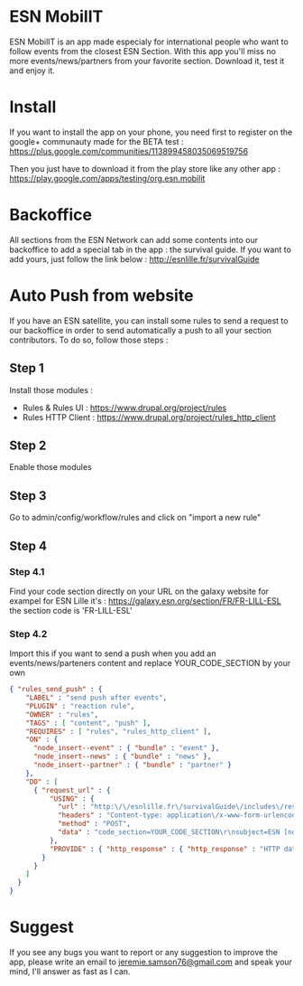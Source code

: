 ESN MobilIT
============

ESN MobilIT is an app made especialy for international people who want to follow events from the closest ESN Section. 
With this app you'll miss no more events/news/partners from your favorite section. 
Download it, test it and enjoy it. 

# Install 

If you want to install the app on your phone, you need first to register on the google+ communauty made for the BETA test :
https://plus.google.com/communities/113899458035069519756

Then you just have to download it from the play store like any other app :
https://play.google.com/apps/testing/org.esn.mobilit

# Backoffice

All sections from the ESN Network can add some contents into our backoffice to add a special tab in the app : the survival guide. 
If you want to add yours, just follow the link below :
http://esnlille.fr/survivalGuide

# Auto Push from website

If you have an ESN satellite, you can install some rules to send a request to our backoffice in order to send automatically a push to all your section contributors.
To do so, follow those steps :

## Step 1

Install those modules : 
* Rules & Rules UI : https://www.drupal.org/project/rules
* Rules HTTP Client : https://www.drupal.org/project/rules_http_client

## Step 2

Enable those modules

## Step 3

Go to admin/config/workflow/rules and click on "import a new rule"

## Step 4

### Step 4.1

Find your code section directly on your URL on the galaxy website 
for exampel for ESN Lille it's : https://galaxy.esn.org/section/FR/FR-LILL-ESL
the section code is 'FR-LILL-ESL'

### Step 4.2

Import this if you want to send a push when you add an events/news/parteners content 
and replace YOUR_CODE_SECTION by your own

```json
{ "rules_send_push" : {
    "LABEL" : "send push after events",
    "PLUGIN" : "reaction rule",
    "OWNER" : "rules",
    "TAGS" : [ "content", "push" ],
    "REQUIRES" : [ "rules", "rules_http_client" ],
    "ON" : {
      "node_insert--event" : { "bundle" : "event" },
      "node_insert--news" : { "bundle" : "news" },
      "node_insert--partner" : { "bundle" : "partner" }
    },
    "DO" : [
      { "request_url" : {
          "USING" : {
            "url" : "http:\/\/esnlille.fr\/survivalGuide\/includes\/rest\/sendNotification.php",
            "headers" : "Content-type: application\/x-www-form-urlencoded",
            "method" : "POST",
            "data" : "code_section=YOUR_CODE_SECTION\r\nsubject=ESN [node:content-type] \r\nmessage=[node:title]"
          },
          "PROVIDE" : { "http_response" : { "http_response" : "HTTP data" } }
        }
      }
    ]
  }
}
```

# Suggest

If you see any bugs you want to report or any suggestion to improve the app, please write an email to jeremie.samson76@gmail.com and speak your mind, I'll answer as fast as I can. 


